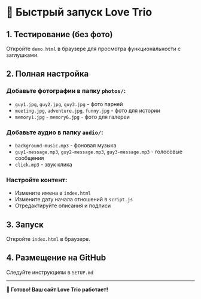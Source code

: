 # 🚀 Быстрый запуск Love Trio

## 1. Тестирование (без фото)
Откройте `demo.html` в браузере для просмотра функциональности с заглушками.

## 2. Полная настройка

### Добавьте фотографии в папку `photos/`:
- `guy1.jpg`, `guy2.jpg`, `guy3.jpg` - фото парней
- `meeting.jpg`, `adventure.jpg`, `funny.jpg` - фото для истории
- `memory1.jpg` - `memory6.jpg` - фото для галереи

### Добавьте аудио в папку `audio/`:
- `background-music.mp3` - фоновая музыка
- `guy1-message.mp3`, `guy2-message.mp3`, `guy3-message.mp3` - голосовые сообщения
- `click.mp3` - звук клика

### Настройте контент:
- Измените имена в `index.html`
- Измените дату начала отношений в `script.js`
- Отредактируйте описания и подписи

## 3. Запуск
Откройте `index.html` в браузере.

## 4. Размещение на GitHub
Следуйте инструкциям в `SETUP.md`

---

**🎯 Готово! Ваш сайт Love Trio работает!**
